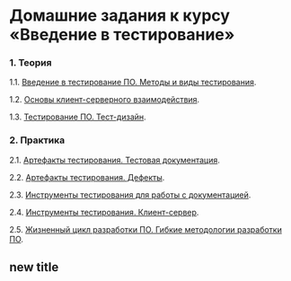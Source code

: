 # Домашние задания к курсу «Введение в тестирование»

### 1. Теория

1.1. [Введение в тестирование ПО. Методы и виды тестирования](https://github.com/netology-code/iqa-homeworks/tree/iqa-12/1.1/).

1.2. [Основы клиент-серверного взаимодействия](https://github.com/netology-code/iqa-homeworks/tree/iqa-12/1.2/).

1.3. [Тестирование ПО. Тест-дизайн](https://github.com/netology-code/iqa-homeworks/tree/iqa-12/1.3/).

### 2. Практика

2.1. [Артефакты тестирования. Тестовая документация](https://github.com/netology-code/iqa-homeworks/tree/iqa-12/2.2/).

2.2. [Артефакты тестирования. Дефекты](https://github.com/netology-code/iqa-homeworks/tree/iqa-12/2.1/).

2.3. [Инструменты тестирования для работы с документацией](https://github.com/netology-code/iqa-homeworks/tree/iqa-12/2.3).

2.4. [Инструменты тестирования. Клиент-сервер](https://github.com/netology-code/iqa-homeworks/tree/iqa-12/2.4).

2.5. [Жизненный цикл разработки ПО. Гибкие методологии разработки ПО](https://github.com/netology-code/iqa-homeworks/tree/iqa-12/2.5/).

## new title
